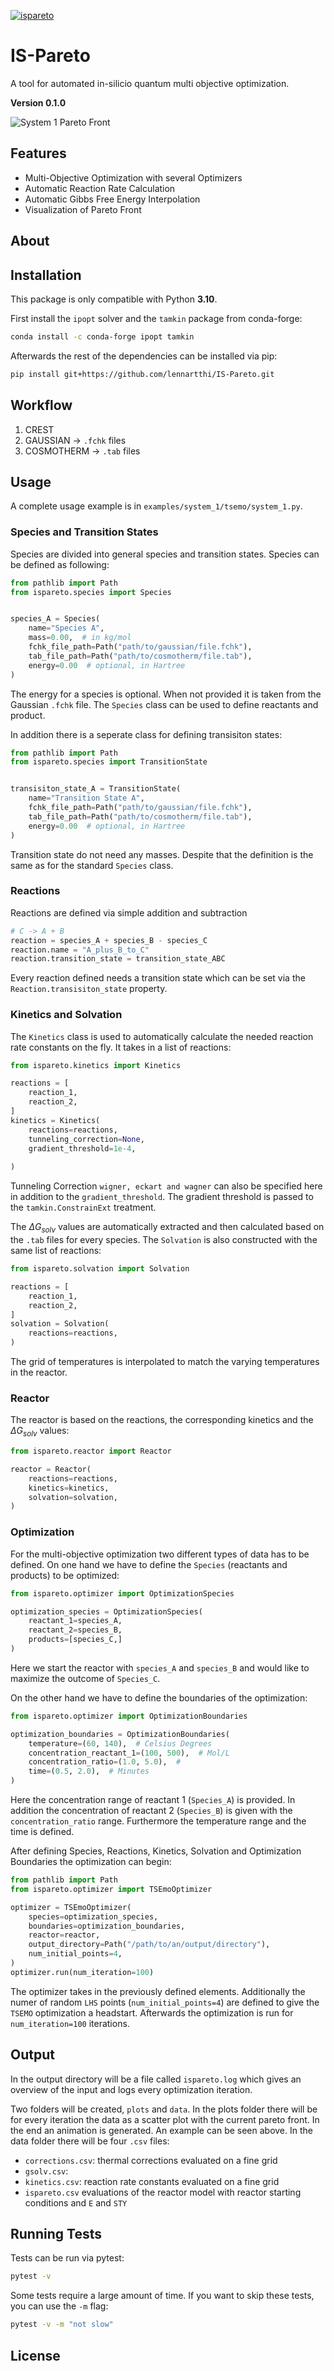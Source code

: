 [![ispareto](https://github.com/lennartthi/IS-Pareto/actions/workflows/ispareto.yml/badge.svg)](https://github.com/lennartthi/IS-Pareto/actions/workflows/ispareto.yml)

# IS-Pareto

A tool for automated in-silicio quantum multi objective optimization.

**Version 0.1.0**

![System 1 Pareto Front](examples/system_1/tsemo/output/plots/pareto_front_animation.gif)


## Features

- Multi-Objective Optimization with several Optimizers
- Automatic Reaction Rate Calculation
- Automatic Gibbs Free Energy Interpolation
- Visualization of Pareto Front


## About


## Installation

This package is only compatible with Python **3.10**.

First install the `ipopt` solver and the `tamkin` package from conda-forge:
```bash
conda install -c conda-forge ipopt tamkin
```

Afterwards the rest of the dependencies can be installed via pip:
```bash
pip install git+https://github.com/lennartthi/IS-Pareto.git
```

## Workflow

1. CREST
2. GAUSSIAN -> `.fchk` files
3. COSMOTHERM -> `.tab` files

## Usage

A complete usage example is in `examples/system_1/tsemo/system_1.py`.

### Species and Transition States

Species are divided into general species and transition states. Species can be defined as following:

```python
from pathlib import Path
from ispareto.species import Species


species_A = Species(
    name="Species A",
    mass=0.00,  # in kg/mol
    fchk_file_path=Path("path/to/gaussian/file.fchk"),
    tab_file_path=Path("path/to/cosmotherm/file.tab"),
    energy=0.00  # optional, in Hartree
)
```

The energy for a species is optional. When not provided it is taken from the Gaussian `.fchk` file.
The `Species` class can be used to define reactants and product.

In addition there is a seperate class for defining transisiton states:

```python
from pathlib import Path
from ispareto.species import TransitionState


transisiton_state_A = TransitionState(
    name="Transition State A",
    fchk_file_path=Path("path/to/gaussian/file.fchk"),
    tab_file_path=Path("path/to/cosmotherm/file.tab"),
    energy=0.00  # optional, in Hartree
)
```

Transition state do not need any masses. Despite that the definition is the same as for the standard `Species` class.

### Reactions

Reactions are defined via simple addition and subtraction

```python
# C -> A + B
reaction = species_A + species_B - species_C
reaction.name = "A_plus_B_to_C"
reaction.transition_state = transition_state_ABC
```

Every reaction defined needs a transition state which can be set via the `Reaction.transisiton_state` property.

### Kinetics and Solvation

The `Kinetics` class is used to automatically calculate the needed reaction rate constants
on the fly. It takes in a list of reactions:

```python
from ispareto.kinetics import Kinetics

reactions = [
    reaction_1,
    reaction_2,
]
kinetics = Kinetics(
    reactions=reactions,
    tunneling_correction=None,
    gradient_threshold=1e-4,
    
)
```
Tunneling Correction `wigner, eckart and wagner` can also be specified here in addition
to the `gradient_threshold`. The gradient threshold is passed to the `tamkin.ConstrainExt`
treatment.

The $\Delta G_{solv}$ values are automatically extracted and then calculated based on
the `.tab` files for every species. The `Solvation` is also constructed with the same list
of reactions:

```python
from ispareto.solvation import Solvation

reactions = [
    reaction_1,
    reaction_2,
]
solvation = Solvation(
    reactions=reactions,
)
```

The grid of temperatures is interpolated to match the varying temperatures in the reactor.

### Reactor

The reactor is based on the reactions, the corresponding kinetics and the $\Delta G_{solv}$ values:

```python
from ispareto.reactor import Reactor

reactor = Reactor(
    reactions=reactions,
    kinetics=kinetics,
    solvation=solvation,
)
```

### Optimization

For the multi-objective optimization two different types of data has to be defined. On one hand we have to define the
`Species` (reactants and products) to be optimized:

```python
from ispareto.optimizer import OptimizationSpecies

optimization_species = OptimizationSpecies(
    reactant_1=species_A,
    reactant_2=species_B,
    products=[species_C,]
)
```
Here we start the reactor with `species_A` and `species_B` and would like to maximize the 
outcome of `Species_C`.

On the other hand we have to define the boundaries of the optimization:

```python
from ispareto.optimizer import OptimizationBoundaries

optimization_boundaries = OptimizationBoundaries(
    temperature=(60, 140),  # Celsius Degrees
    concentration_reactant_1=(100, 500),  # Mol/L 
    concentration_ratio=(1.0, 5.0),  # 
    time=(0.5, 2.0),  # Minutes
)
```

Here the concentration range of reactant 1 (`Species_A`) is provided. In addition the concentration of reactant 2 (`Species_B`)
is given with the `concentration_ratio` range. Furthermore the temperature range and the time is defined.

After defining Species, Reactions, Kinetics, Solvation and Optimization Boundaries the optimization can
begin:

```python
from pathlib import Path
from ispareto.optimizer import TSEmoOptimizer

optimizer = TSEmoOptimizer(
    species=optimization_species,
    boundaries=optimization_boundaries,
    reactor=reactor,
    output_directory=Path("/path/to/an/output/directory"),
    num_initial_points=4,
)
optimizer.run(num_iteration=100)
```
The optimizer takes in the previously defined elements. Additionally the numer
of random `LHS` points (`num_initial_points=4`) are defined to give the `TSEMO`
optimization a headstart.
Afterwards the optimization is run for `num_iteration=100` iterations.

## Output

In the output directory will be a file called `ispareto.log` which gives an overview of the input and logs every
optimization iteration.

Two folders will be created, `plots` and `data`. In the plots folder there will be for every iteration the data as a scatter
plot with the current pareto front. In the end an animation is generated. An example can be seen above.
In the data folder there will be four `.csv` files: 
- `corrections.csv`: thermal corrections evaluated on a fine grid
- `gsolv.csv`: 
- `kinetics.csv`: reaction rate constants evaluated on a fine grid
- `ispareto.csv` evaluations of the reactor model with reactor starting conditions and `E` and `STY`


## Running Tests

 Tests can be run via pytest:
```bash
pytest -v
```
Some tests require a large amount of time. If you want to skip these tests,
you can use the `-m` flag:
```bash
pytest -v -m "not slow"
```

## License
